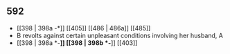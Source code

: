 ## 592
- [[398 | 398a -*]] [[405]] [[486 | 486a]] [[485]] 
- B revolts against certain unpleasant conditions involving her husband, A
- [[398 | 398a *-**]] [[398 | 398b *-**]] [[403]] 

